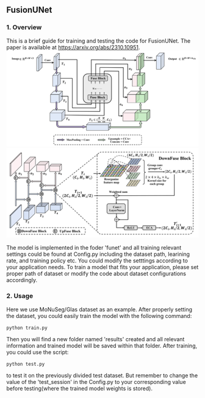 ## FusionUNet

### 1. Overview
This is a brief guide for training and testing the code for FusionUNet. The paper is available at https://arxiv.org/abs/2310.10951.
![avatar](./imgs/model_overview.png)
![avatar](./imgs/fuse.png)

The model is implemented in the foder 'funet' and all training relevant settings could be found at Config.py including the dataset path, learining rate, and training policy etc. You could modify the setttings according to your application needs.
To train a model that fits your application, please set proper path of dataset or modify the code about dataset configurations accordingly.


### 2. Usage
Here we use MoNuSeg/Glas dataset as an example. After properly setting the dataset, you could easily train the model with the following command:
```shell
python train.py
```
Then you will find a new folder named 'results' created and all relevant information and trained model will be saved within that folder. After training, you could use the script:
```shell
python test.py
```
to test it on the previously divided test dataset. But remember to change the value of the 'test_session' in the Config.py to your corresponding value before testing(where the trained model weights is stored).
